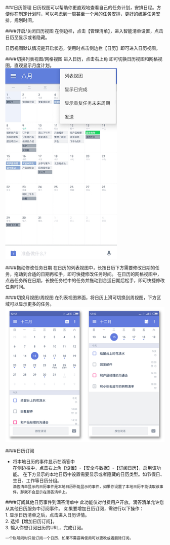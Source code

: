 ###日历管理
日历视图可以帮助你更直观地查看自己的任务计划，安排日程。方便你在制定计划时，可以考虑到一周甚至一个月的任务安排，更好的统筹任务安排，规划时间。

####开启/关闭日历视图
在侧边栏，点击【管理清单】，进入智能清单设置，点击日历至显示或者隐藏。

日历视图默认情况是开启状态，使用时点击侧边栏【日历】即可进入日历视图。

####切换列表视图/网格视图
进入日历，点击右上角 即可切换日历视图和网格视图，直观显示月度计划。 
![](android-calendar.jpg)

####拖动修改任务日期
在日历的列表视图中，长按日历下方需要修改日期的任务，拖动到合适的日期再松手，即可快捷修改任务时间。
在日历的网格视图中，点击任务所在日期，长按任务栏中的任务并拖动到合适日期后松手，即可快捷修改任务时间。

####切换月视图/周视图
在列表视图界面，将日历上滑可切换到周视图，下方区域可以显示更多的任务。
<img src="../images/images_android/image3106.png" title="月视图周视图"  />

####日历订阅

* 将本地日历的事件显示在滴答中
<br>在侧边栏中，点击右上角【设置】-【安全与数据】-【订阅日历】，启用该功能。
在下方显示的本地日历中设置需要显示或者隐藏的日历类型。如节假日、生日、工作等日历分组。
<br >`滴答清单显示的日历事件是本地日历所能显示的事件，如果你设置了本地日历不能读取该事件，那就不会显示在滴答清单上。`

####订阅其他日历事件到滴答清单中
此功能仅对付费用户开放。滴答清单允许您从其他日历服务中订阅事件。
如果要增加日历订阅，需进行以下操作：
<br>1. 显示日历清单之后，点击进入日历详情。
<br>2. 选择【增加日历订阅】。
<br>3. 输入你想订阅日历的URL，完成订阅。

`一个账号同时只能订阅一个日历，如果不需要再使用可以更改或者删除订阅。`


